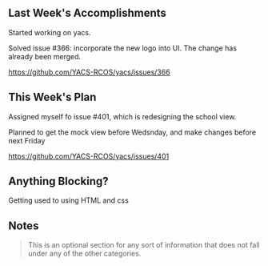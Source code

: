## Last Week's Accomplishments

Started working on yacs. 

Solved issue #366: incorporate the new logo into UI. The change has already been merged. 

https://github.com/YACS-RCOS/yacs/issues/366
    
    
## This Week's Plan

Assigned myself fo issue #401, which is redesigning the school view. 

Planned to get the mock view before Wedsnday, and make changes before next Friday

https://github.com/YACS-RCOS/yacs/issues/401


## Anything Blocking?

Getting used to using HTML and css

## Notes

> This is an optional section for any sort of information that does not fall under any of the other categories.
